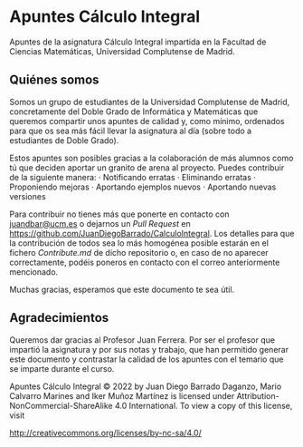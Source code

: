 # Apuntes Cálculo Integral
Apuntes de la asignatura Cálculo Integral impartida en la Facultad de Ciencias Matemáticas, Universidad Complutense de Madrid.

## Quiénes somos
Somos un grupo de estudiantes de la Universidad Complutense de Madrid, concretamente del Doble Grado de Informática y Matemáticas que queremos compartir unos apuntes de calidad y, como mínimo, ordenados para que os sea más fácil llevar la asignatura al día (sobre todo a estudiantes de Doble Grado).

Estos apuntes son posibles gracias a la colaboración de más alumnos como tú que deciden aportar un granito de arena al proyecto. Puedes contribuir de la siguiente manera:
· Notificando erratas
· Eliminando erratas
· Proponiendo mejoras
· Aportando ejemplos nuevos
· Aportando nuevas versiones

Para contribuir no tienes más que ponerte en contacto con [juandbar@ucm.es](mailto:juandbar@ucm.es) o dejarnos un _Pull Request_ en https://github.com/JuanDiegoBarrado/CalculoIntegral. Los detalles para que la contribución de todos sea lo más homogénea posible estarán en el fichero _Contribute.md_ de dicho repositorio o, en caso de no aparecer correctamente, podéis poneros en contacto con el correo anteriormente mencionado.

Muchas gracias, esperamos que este documento te sea útil.

## Agradecimientos
Queremos dar gracias al Profesor Juan Ferrera. Por ser el profesor que impartió la asignatura y por sus notas y trabajo, que han permitido generar este documento y contrastar la calidad de los apuntes con el temario que se imparte durante el curso.

Apuntes Cálculo Integral © 2022 by Juan Diego Barrado Daganzo, Mario Calvarro Marines and Iker Muñoz Martínez is licensed under Attribution-NonCommercial-ShareAlike 4.0 International. To view a copy of this license, visit

http://creativecommons.org/licenses/by-nc-sa/4.0/
